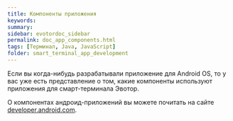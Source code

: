 ```yaml
---
title: Компоненты приложения
keywords:
summary:
sidebar: evotordoc_sidebar
permalink: doc_app_components.html
tags: [Терминал, Java, JavaScript]
folder: smart_terminal_app_development
---
```


Если вы когда-нибудь разрабатывали приложение для Android OS, то у вас уже есть представление о том, какие компоненты используют приложения для смарт-терминала Эвотор.

О компонентах андроид-приложений вы можете почитать на сайте [developer.android.com](https://developer.android.com/guide/components/fundamentals.html?hl=ru#Components).
